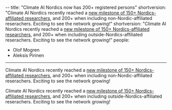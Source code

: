 --
title: "Climate AI Nordics now has 200+ registered persons"
shortversion: "Climate AI Nordics recently reached a [new milestone of 150+ Nordics-affiliated researchers](https://climateainordics.com/people/), and 200+ when including non-Nordic-affiliated reserachers. Exciting to see the network growing!"
shortversion: "Climate AI Nordics recently reached a [new milestone of 150+ Nordics-affiliated researchers](https://climateainordics.com/people/), and 200+ when including outside-Nordics-affiliated reserachers. Exciting to see the network growing!"
people:
- Olof Mogren
- Aleksis Pirinen
---
 
Climate AI Nordics recently reached a [new milestone of 150+ Nordics-affiliated researchers](https://climateainordics.com/people/), and 200+ when including non-Nordic-affiliated reserachers. Exciting to see the network growing!
 
Climate AI Nordics recently reached a [new milestone of 150+ Nordics-affiliated researchers](https://climateainordics.com/people/), and 200+ when including outside-Nordics-affiliated reserachers. Exciting to see the network growing!
